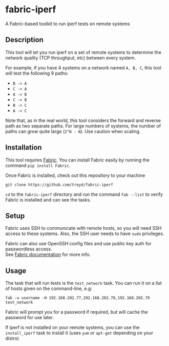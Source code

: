 # fabric-iperf

A Fabric-based toolkit to run iperf tests on remote systems

## Description
This tool will let you run iperf on a set of remote systems to determine
the network quality (TCP throughput, etc) between every system.

For example, if you have 4 systems on a network named `A, B, C`,
this tool will test the following 9 paths:
 
 - `B -> A`
 - `C -> A`
 - `A -> B`
 - `C -> B`
 - `B -> C`
 - `A -> C`
 
Note that, as in the real world, this tool considers the forward and 
reverse path as two separate paths. For large numbers of systems, 
the number of paths can grow quite large (`2^N - N`).  Use caution when
 scaling.


## Installation
This tool requires [Fabric](https://www.fabfile.org).  You can install 
Fabric easily by running the command `pip install Fabric`.

Once Fabric is installed, check out this repository to your machine

```
git clone https://github.com/treyd/fabric-iperf
```

`cd` to the `fabric-iperf` directory and run the command `fab --list`
to verify Fabric is installed and can see the tasks. 

## Setup
Fabric uses SSH to communicate with remote hosts, so you will need SSH
access to these systems.  Also, the SSH user needs to have `sudo`
privileges.

Fabric can also use OpenSSH config files and use public key auth for 
passwordless access.  
See [Fabric documentation](http://docs.fabfile.org/en/latest/usage/fab.html) for more info.

## Usage
The task that will run tests is the `test_network` task.  You can run it on 
a list of hosts given on the command-line, e.g:

```
fab -u username -H 192.168.202.77,192.168.202.78,192.168.202.79 test_network
```

Fabric will prompt you for a password if required, but will cache the
 password for use later.
 
If iperf is not installed on your remote systems, you can use the
`install_iperf` task to install it (uses `yum` or `apt-get` depending on
your distro)
 
 


 